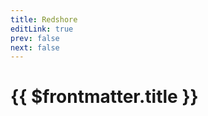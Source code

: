 ```yaml
---
title: Redshore
editLink: true
prev: false
next: false
---
```

# {{ $frontmatter.title }}

<MyImageComponent image="redshore.png" :alt="$frontmatter.title + ' Map'" />

